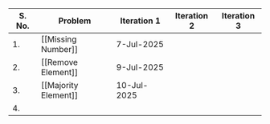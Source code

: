 
| S. No. | Problem              | Iteration 1 | Iteration 2 | Iteration 3 |
| ------ | -------------------- | ----------- | ----------- | ----------- |
| 1.     | [[Missing Number]]   | 7-Jul-2025  |             |             |
| 2.     | [[Remove Element]]   | 9-Jul-2025  |             |             |
| 3.     | [[Majority Element]] | 10-Jul-2025 |             |             |
| 4.     |                      |             |             |             |


